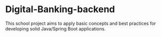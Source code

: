 # Digital-Banking-backend
This school project aims to apply basic concepts and best practices for developing solid Java/Spring Boot applications.
